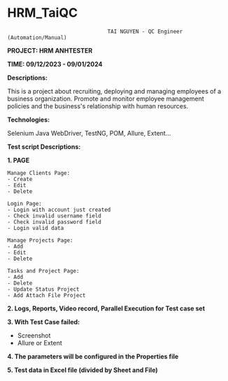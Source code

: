 # HRM_TaiQC
                                    TAI NGUYEN - QC Engineer (Automation/Manual)
**PROJECT: HRM ANHTESTER**

**TIME: 09/12/2023 - 09/01/2024**

**Descriptions:**

This is a project about recruiting, deploying and managing employees of a business organization. 
Promote and monitor employee management policies and the business's relationship with human resources.

**Technologies:**

Selenium Java WebDriver, TestNG, POM, Allure, Extent...

**Test script Descriptions:**

**1. PAGE**

    Manage Clients Page:
    - Create
    - Edit
    - Delete
  
    Login Page:
    - Login with account just created
    - Check invalid username field
    - Check invalid password field
    - Login valid data

    Manage Projects Page:
    - Add
    - Edit
    - Delete
  
    Tasks and Project Page: 
    - Add
    - Delete 
    - Update Status Project 
    - Add Attach File Project

**2. Logs, Reports, Video record, Parallel Execution for Test case set**

**3. With Test Case failed:**
  - Screenshot
  - Allure or Extent
  
**4. The parameters will be configured in the Properties file**

**5. Test data in Excel file (divided by Sheet and File)**
